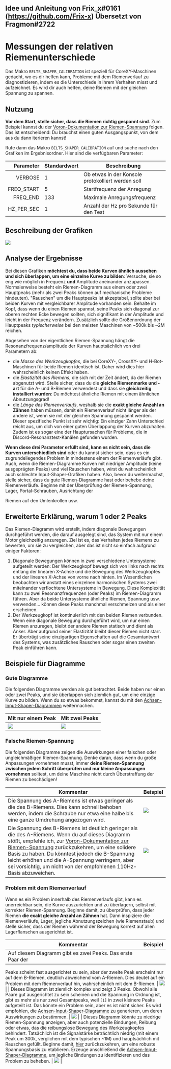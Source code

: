 ## Idee und Anleitung von Frix_x#0161 (https://github.com/Frix-x) Übersetzt von Fragmon#2722 

# Messungen der relativen Riemenunterschiede

Das Makro `BELTS_SHAPER_CALIBRATION` ist speziell für CoreXY-Maschinen gedacht, wo es dir helfen kann, Probleme mit dem Riemenverlauf zu diagnostizieren, indem es die Unterschiede in ihrem Verhalten misst und aufzeichnet. Es wird dir auch helfen, deine Riemen mit der gleichen Spannung zu spannen.

## Nutzung

**Vor dem Start, stelle sicher, dass die Riemen richtig gespannt sind**. Zum Beispiel kannst du der [Voron-Dokumentation zur Riemen-Spannung](https://docs.vorondesign.com/tuning/secondary_printer_tuning.html#belt-tension) folgen. Das ist entscheidend: Du brauchst einen guten Ausgangspunkt, von dem aus du dann iterieren kannst!

Rufe dann das Makro `BELTS_SHAPER_CALIBRATION` auf und suche nach den Grafiken im Ergebnisordner. Hier sind die verfügbaren Parameter:

| Parameter | Standardwert | Beschreibung |
|-----------:|---------------|-------------|
|VERBOSE|1|Ob etwas in der Konsole protokolliert werden soll|
|FREQ_START|5|Startfrequenz der Anregung|
|FREQ_END|133|Maximale Anregungsfrequenz|
|HZ_PER_SEC|1|Anzahl der Hz pro Sekunde für den Test|

## Beschreibung der Grafiken

![](./images/belt_graphs/belt_graph_explanation.png)

## Analyse der Ergebnisse

Bei diesen Grafiken **möchtest du, dass beide Kurven ähnlich aussehen und sich überlappen, um eine einzelne Kurve zu bilden**: Versuche, sie so eng wie möglich in Frequenz **und** Amplitude aneinander anzupassen. Normalerweise besteht ein Riemen-Diagramm aus einem oder zwei Hauptpeaks (mehr als zwei Peaks können auf mechanische Probleme hindeuten). "Rauschen" um die Hauptpeaks ist akzeptabel, sollte aber bei beiden Kurven mit vergleichbarer Amplitude vorhanden sein. Behalte im Kopf, dass wenn du einen Riemen spannst, seine Peaks sich diagonal zur oberen rechten Ecke bewegen sollten, sich signifikant in der Amplitude und leicht in der Frequenz verändern. Zusätzlich sollte die Größenordnung der Hauptpeaks *typischerweise* bei den meisten Maschinen von ~500k bis ~2M reichen.

Abgesehen von der eigentlichen Riemen-Spannung hängt die Resonanzfrequenz/amplitude der Kurven hauptsächlich von drei Parametern ab:
  - die *Masse des Werkzeugkopfes*, die bei CoreXY-, CrossXY- und H-Bot-Maschinen für beide Riemen identisch ist. Daher wird dies hier wahrscheinlich keinen Effekt haben.
  - die *Elastizität des Riemens*, die sich mit der Zeit ändert, da der Riemen abgenutzt wird. Stelle sicher, dass du die **gleiche Riemenmarke und -art** für die A- und B-Riemen verwendest und dass sie **gleichzeitig installiert wurden**: Du möchtest ähnliche Riemen mit einem ähnlichen Abnutzungsgrad!
  - die *Länge des Riemenverlaufs*, weshalb sie die **exakt gleiche Anzahl an Zähnen** haben müssen, damit ein Riemenverlauf nicht länger als der andere ist, wenn sie mit der gleichen Spannung gespannt werden. Dieser spezifische Punkt ist sehr wichtig: Ein einziger Zahn Unterschied reicht aus, um dich von einer guten Überlappung der Kurven abzuhalten. Zudem ist es sogar eine der Hauptursachen für Probleme, die in Discord-Resonanztest-Kanälen gefunden wurden.

**Wenn diese drei Parameter erfüllt sind, kann es nicht sein, dass die Kurven unterschiedlich sind** oder du kannst sicher sein, dass es ein zugrundeliegendes Problem in mindestens einem der Riemenverläufe gibt. Auch, wenn die Riemen-Diagramme Kurven mit niedriger Amplitude (keine ausgeprägten Peaks) und viel Rauschen haben, wirst du wahrscheinlich auch schlechte Input-Shaper-Grafiken haben. Also, bevor du weitermachst, stelle sicher, dass du gute Riemen-Diagramme hast oder behebe deine Riemenverläufe. Beginne mit der Überprüfung der Riemen-Spannung, Lager, Portal-Schrauben, Ausrichtung der

 Riemen auf den Umlenkrollen usw.

## Erweiterte Erklärung, warum 1 oder 2 Peaks

Das Riemen-Diagramm wird erstellt, indem diagonale Bewegungen durchgeführt werden, die darauf ausgelegt sind, das System mit nur einem Motor gleichzeitig anzuregen. Ziel ist es, das Verhalten jedes Riemens zu bewerten, um sie zu vergleichen, aber das ist nicht so einfach aufgrund einiger Faktoren:
  1. Diagonale Bewegungen können in zwei verschiedene Untersysteme aufgeteilt werden: Der Werkzeugkopf bewegt sich von links nach rechts entlang der linearen X-Achse und die Bewegung des Werkzeugkopfes und der linearen X-Achse von vorne nach hinten. Im Wesentlichen beobachten wir anstatt eines einzelnen harmonischen Systems zwei miteinander verflochtene Untersysteme in Bewegung. Diese Komplexität kann zu zwei Resonanzfrequenzen (oder Peaks) im Riemen-Diagramm führen. Aber da beide Untersysteme ähnliche Riemen, Spannung usw. verwenden... können diese Peaks manchmal verschmelzen und als einer erscheinen.
  2. Der Werkzeugkopf ist kontinuierlich mit den beiden Riemen verbunden. Wenn eine diagonale Bewegung durchgeführt wird, um nur einen Riemen anzuregen, bleibt der andere Riemen statisch und dient als Anker. Aber aufgrund seiner Elastizität bleibt dieser Riemen nicht starr. Er überträgt seine einzigartigen Eigenschaften auf die Gesamtantwort des Systems, was zusätzliches Rauschen oder sogar einen zweiten Peak einführen kann.

## Beispiele für Diagramme

### Gute Diagramme

Die folgenden Diagramme werden als gut betrachtet. Beide haben nur einen oder zwei Peaks, und sie überlappen sich ziemlich gut, um eine einzige Kurve zu bilden. Wenn du so etwas bekommst, kannst du mit den [Achsen-Input-Shaper-Diagrammen](./Anleitung_Inputshaper.md) weitermachen.

| Mit nur einem Peak | Mit zwei Peaks |
| --- | --- |
| ![](./images/belt_graphs/good_graph1.png) | ![](./images/belt_graphs/good_graph2.png) |

### Falsche Riemen-Spannung

Die folgenden Diagramme zeigen die Auswirkungen einer falschen oder ungleichmäßigen Riemen-Spannung. Denke daran, dass wenn du große Anpassungen vornehmen musst, immer **deine Riemen-Spannung zwischen jedem Schritt überprüfen und nur kleine Anpassungen vornehmen** solltest, um deine Maschine nicht durch Überstraffung der Riemen zu beschädigen!

| Kommentar | Beispiel |
| --- | --- |
| Die Spannung des A-Riemens ist etwas geringer als die des B-Riemens. Dies kann schnell behoben werden, indem die Schraube nur etwa eine halbe bis eine ganze Umdrehung angezogen wird. | ![](./images/belt_graphs/low_A_tension.png) |
| Die Spannung des B-Riemens ist deutlich geringer als die des A-Riemens. Wenn du auf dieses Diagramm stößt, empfehle ich, zur [Voron-Dokumentation zur Riemen-Spannung](https://docs.vorondesign.com/tuning/secondary_printer_tuning.html#belt-tension) zurückzukehren, um eine solidere Basis zu haben. Du könntest jedoch die B-Spannung leicht erhöhen und die A-Spannung verringern, aber sei vorsichtig, um nicht von der empfohlenen 110Hz-Basis abzuweichen. | ![](./images/belt_graphs/low_B_tension.png) |

### Problem mit dem Riemenverlauf

Wenn es ein Problem innerhalb des Riemenverlaufs gibt, kann es unerreichbar sein, die Kurve auszurichten und zu überlagern, selbst mit korrekter Riemen-Spannung. Beginne damit, zu überprüfen, dass jeder Riemen **die exakt gleiche Anzahl an Zähnen** hat. Dann inspiziere die Riemenverläufe, Lager, jegliche Abnutzungszeichen (wie Riemenstaub) und stelle sicher, dass der Riemen während der Bewegung korrekt auf allen Lagerflanschen ausgerichtet ist.

| Kommentar | Beispiel |
| --- | --- |
| Auf diesem Diagramm gibt es zwei Peaks. Das erste Paar der

 Peaks scheint fast ausgerichtet zu sein, aber der zweite Peak erscheint nur auf dem B-Riemen, deutlich abweichend vom A-Riemen. Dies deutet auf ein Problem mit dem Riemenverlauf hin, wahrscheinlich mit dem B-Riemen. | ![](./images/belt_graphs/beltpath_problem1.png) |
| Dieses Diagramm ist ziemlich komplex und zeigt 3 Peaks. Obwohl alle Paare gut ausgerichtet zu sein scheinen und die Spannung in Ordnung ist, gibt es mehr als nur zwei Gesamtpeaks, weil `[1]` in zwei kleinere Peaks aufgeteilt ist. Das könnte ein Problem sein, aber es ist nicht sicher. Es wird empfohlen, die [Achsen-Input-Shaper-Diagramme](./Anleitung_Inputshaper.md) zu generieren, um deren Auswirkungen zu bestimmen. | ![](./images/belt_graphs/beltpath_problem2.png) |
| Dieses Diagramm könnte zu niedrige Riemen-Spannung anzeigen, aber auch potenzielle Bindungen, Reibung oder etwas, das die reibungslose Bewegung des Werkzeugkopfes behindert. Tatsächlich ist die Signalstärke beträchtlich niedrig (mit einem Peak um 300k, verglichen mit dem typischen ~1M) und hauptsächlich mit Rauschen gefüllt. Beginne damit, [hier](https://docs.vorondesign.com/tuning/secondary_printer_tuning.html#belt-tension) zurückzukehren, um eine robuste Spannungsbasis zu etablieren. Erzeuge anschließend die [Achsen-Input-Shaper-Diagramme](./Anleitung_Inputshaper.md), um jegliche Bindungen zu identifizieren und das Problem zu beheben. | ![](./images/belt_graphs/beltpath_problem3.png) |
